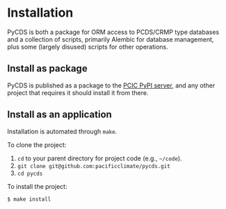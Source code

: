 # Installation

PyCDS is both a package for ORM access to PCDS/CRMP type databases
and a collection of scripts, primarily Alembic for database management,
plus some (largely disused) scripts for other operations.

## Install as package

PyCDS is published as a package to the 
[PCIC PyPI server](https://pypi.pacificclimate.org/simple),
and any other project that requires it should install it from there.

## Install as an application

Installation is automated through `make`.

To clone the project:

1. `cd` to your parent directory for project code (e.g., `~/code`).
1. `git clone git@github.com:pacificclimate/pycds.git`
1. `cd pycds`

To install the project:

```
$ make install
```
